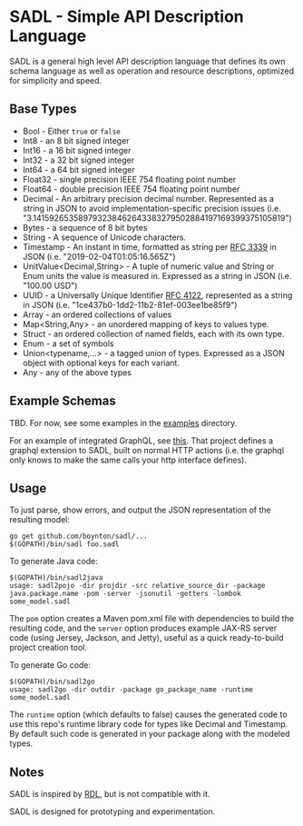 # SADL - Simple API Description Language

SADL is a general high level API description language that defines its own schema language as well as operation and resource
descriptions, optimized for simplicity and speed.

## Base Types

- Bool - Either `true` or `false`
- Int8 - an 8 bit signed integer
- Int16 - a 16 bit signed integer
- Int32 - a 32 bit signed integer
- Int64 - a 64 bit signed integer
- Float32 - single precision IEEE 754 floating point number
- Float64 - double precision IEEE 754 floating point number
- Decimal - An arbitrary precision decimal number. Represented as a string in JSON to avoid implementation-specific precision issues (i.e. "3.141592653589793238462643383279502884197169399375105819")
- Bytes - a sequence of 8 bit bytes
- String - A sequence of Unicode characters.
- Timestamp - An instant in time, formatted as string per [RFC 3339](http://tools.ietf.org/html/rfc3339) in JSON (i.e. "2019-02-04T01:05:16.565Z")
- UnitValue<Decimal,String> - A tuple of numeric value and String or Enum units the value is measured in. Expressed as a string in JSON (i.e. "100.00 USD")
- UUID - a Universally Unique Identifier [RFC 4122](http://tools.ietf.org/html/rfc4122), represented as a string in JSON (i.e. "1ce437b0-1dd2-11b2-81ef-003ee1be85f9")
- Array<Any> - an ordered collections of values
- Map<String,Any> - an unordered mapping of keys to values type.
- Struct - an ordered collection of named fields, each with its own type.
- Enum - a set of symbols
- Union<typename,...> - a tagged union of types. Expressed as a JSON object with optional keys for each variant.
- Any - any of the above types

## Example Schemas

TBD. For now, see some examples in the [examples](https://github.com/boynton/sadl/tree/master/examples) directory.

For an example of integrated GraphQL, see [this](https://github.com/boynton/sadl2javagql). That project defines a graphql
extension to SADL, built on normal HTTP actions (i.e. the graphql only knows to make the same calls your http interface defines).

## Usage

To just parse, show errors, and output the JSON representation of the resulting model:

    go get github.com/boynton/sadl/...
    $(GOPATH)/bin/sadl foo.sadl

To generate Java code:

    $(GOPATH)/bin/sadl2java
    usage: sadl2pojo -dir projdir -src relative_source_dir -package java.package.name -pom -server -jsonutil -getters -lombok some_model.sadl

The `pom` option creates a Maven pom.xml file with dependencies to build the resulting code, and the `server` option produces example JAX-RS server code (using
Jersey, Jackson, and Jetty), useful as a quick ready-to-build project creation tool.

To generate Go code:

    $(GOPATH)/bin/sadl2go
    usage: sadl2go -dir outdir -package go_package_name -runtime some_model.sadl

The `runtime` option (which defaults to false) causes the generated code to use this repo's runtime library code for types like Decimal and Timestamp. By default
such code is generated in your package along with the modeled types.

## Notes

SADL is inspired by [RDL](https://github.com/ardielle), but is not compatible with it.

SADL is designed for prototyping and experimentation.








